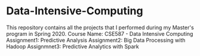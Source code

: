 # Data-Intensive-Computing
This repository contains all the projects that I performed during my Master's program in Spring 2020. Course Name: CSE587 - Data Intensive Computing Assignment1: Predictive Analysis Assignment2: Big Data Processing with Hadoop Assignmnet3: Predictive Analytics with Spark
